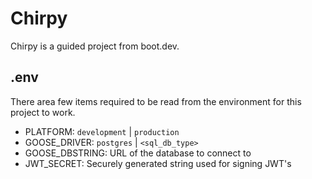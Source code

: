 # Chirpy
Chirpy is a guided project from boot.dev.

## .env 
There area few items required to be read from the environment for this project to work.
- PLATFORM: `development` | `production`
- GOOSE_DRIVER: `postgres` | `<sql_db_type>`
- GOOSE_DBSTRING: URL of the database to connect to
- JWT_SECRET: Securely generated string used for signing JWT's
